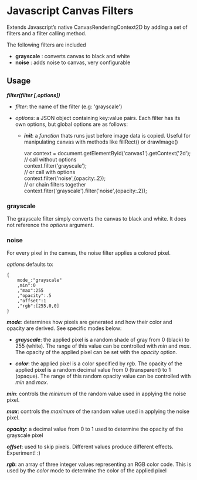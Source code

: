 # Javascript Canvas Filters

Extends Javascript&#8217;s native CanvasRenderingContext2D by adding a set of filters and a filter calling method.

The following filters are included

* __grayscale__ : converts canvas to black and white
* __noise__ : adds noise to canvas, very configurable

## Usage

**_filter(filter [,options])_**

* _filter_: the name of the filter (e.g: 'grayscale')
* _options_: a JSON object containing key:value pairs. Each filter has its own options, but global options are as follows:

  * **_init_**: a _function_ thats runs just before image data is copied. Useful for manipulating canvas with methods like fillRect() or drawImage()


     var context = document.getElementById('canvas1').getContext('2d');  
     // call without options  
     context.filter('grayscale');  
     // or call with options  
     context.filter('noise',{opacity:.2});  
     // or chain filters together  
     context.fiter('grayscale').filter('noise',{opacity:.2});

### grayscale

The grayscale filter simply converts the canvas to black and white. It does not reference the _options_ argument.


### noise

For every pixel in the canvas, the noise filter applies a colored pixel.

_options_ defaults to:

    {
        mode_:"grayscale"
        ,min":0
        ,"max":255
        ,"opacity":.5
        ,"offset":1
        ,"rgb":[255,0,0]
    }

**_mode_**: determines how pixels are generated and how their color and opacity are derived. See specific modes below:

 * **_grayscale_**: the applied pixel is a random shade of gray from 0 (black) to 255 (white). The range of this value can be controlled with _min_ and _max_. The opacity of the applied pixel can be set with the _opacity_ option.

 * **_color_**: the applied pixel is a color specified by _rgb_. The opacity of the applied pixel is a random decimal value from 0 (transparent) to 1 (opaque). The range of this random opacity value can be controlled with _min_ and _max_.

**_min_**: controls the _minimum_ of the random value used in applying the noise pixel.

**_max_**: controls the _maximum_ of the random value used in applying the noise pixel.

**_opacity_**: a decimal value from 0 to 1 used to determine the opacity of the grayscale pixel

**_offset_**: used to skip pixels. Different values produce different effects. Experiment! :)

**_rgb_**: an array of three integer values representing an RGB color code. This is used by the _color_ mode to determine the color of the applied pixel

